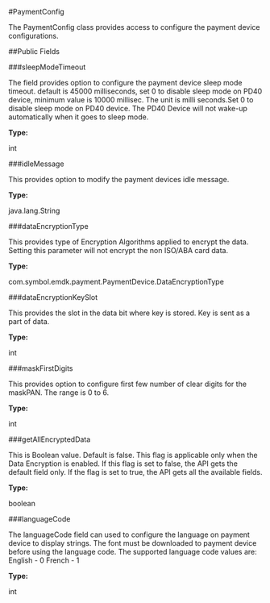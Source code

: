 #PaymentConfig

The PaymentConfig class provides access to configure the payment device configurations.



##Public Fields

###sleepModeTimeout

The field provides option to configure the payment device sleep mode timeout. 
 default is 45000 milliseconds, set 0 to disable sleep mode on PD40 device, 
 minimum value is 10000 millisec. The unit is milli seconds.Set 0 to disable 
 sleep mode on PD40 device. The PD40 Device will not wake-up automatically when
 it goes to sleep mode.

**Type:**

int

###idleMessage

This provides option to modify the payment devices idle message.

**Type:**

java.lang.String

###dataEncryptionType

This provides type of Encryption Algorithms applied to encrypt the data.
 Setting this parameter will not encrypt the non ISO/ABA card data.

**Type:**

com.symbol.emdk.payment.PaymentDevice.DataEncryptionType

###dataEncryptionKeySlot

This provides the slot  in the data bit where key is stored.
 Key is sent as a part of data.

**Type:**

int

###maskFirstDigits

This provides option to configure first few number of clear digits for the maskPAN. The range is 0 to 6.

**Type:**

int

###getAllEncryptedData

This is Boolean value. Default is false. This flag is applicable only 
 when the Data Encryption is enabled.  If this flag is set to false, 
 the API gets the default field only. If the flag is set to true, the API
 gets all the available fields.

**Type:**

boolean

###languageCode

The languageCode field can used to configure the language on payment device to display strings. The font must be downloaded to payment device before using the language code. 
The supported language code values are:
English - 0
French - 1

**Type:**

int

